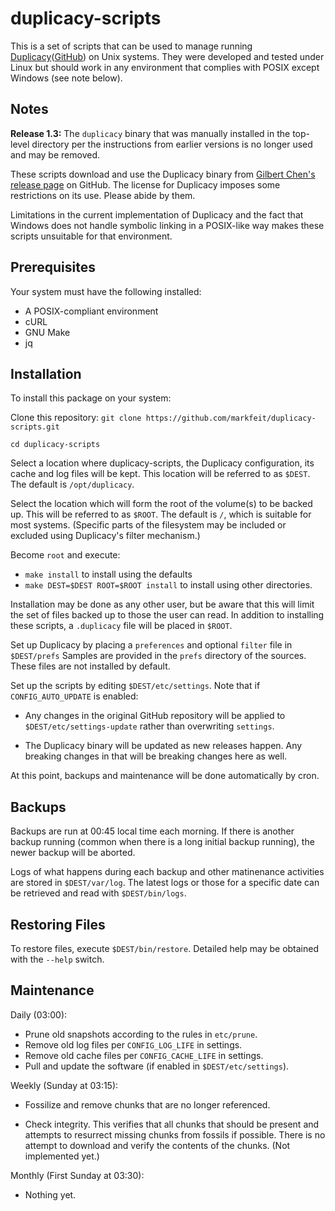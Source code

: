# duplicacy-scripts

This is a set of scripts that can be used to manage running
[Duplicacy](https://duplicacy.com)([GitHub](https://github.com/gilbertchen/duplicacy))
on Unix systems.  They were developed and tested under Linux but
should work in any environment that complies with POSIX except Windows
(see note below).

## Notes

**Release 1.3:** The `duplicacy` binary that was manually installed in
  the top-level directory per the instructions from earlier versions
  is no longer used and may be removed.

These scripts download and use the Duplicacy binary from [Gilbert
Chen's release
page](https://github.com/gilbertchen/duplicacy/releases) on GitHub.
The license for Duplicacy imposes some restrictions on its use.
Please abide by them.

Limitations in the current implementation of Duplicacy and the fact
that Windows does not handle symbolic linking in a POSIX-like way
makes these scripts unsuitable for that environment.



## Prerequisites

Your system must have the following installed:

 * A POSIX-compliant environment
 * cURL
 * GNU Make
 * jq


## Installation

To install this package on your system:

Clone this repository:  `git clone https://github.com/markfeit/duplicacy-scripts.git`

`cd duplicacy-scripts`


Select a location where duplicacy-scripts, the Duplicacy
configuration, its cache and log files will be kept.  This location
will be referred to as `$DEST`.  The default is `/opt/duplicacy`.

Select the location which will form the root of the volume(s) to be
backed up.  This will be referred to as `$ROOT`.  The default is `/`,
which is suitable for most systems.  (Specific parts of the filesystem
may be included or excluded using Duplicacy's filter mechanism.)

Become `root` and execute:

 * `make install` to install using the defaults
 * `make DEST=$DEST ROOT=$ROOT install` to install using other directories.

Installation may be done as any other user, but be aware that this
will limit the set of files backed up to those the user can read.  In
addition to installing these scripts, a `.duplicacy` file will be
placed in `$ROOT`.

Set up Duplicacy by placing a `preferences` and optional `filter` file
in `$DEST/prefs` Samples are provided in the `prefs` directory of the
sources.  These files are not installed by default.

Set up the scripts by editing `$DEST/etc/settings`.  Note that if
`CONFIG_AUTO_UPDATE` is enabled:

 * Any changes in the original GitHub repository will be applied to
    `$DEST/etc/settings-update` rather than overwriting `settings`.

* The Duplicacy binary will be updated as new releases happen.  Any
  breaking changes in that will be breaking changes here as well.

At this point, backups and maintenance will be done automatically by
cron.


## Backups

Backups are run at 00:45 local time each morning.  If there is another
backup running (common when there is a long initial backup running),
the newer backup will be aborted.

Logs of what happens during each backup and other matinenance
activities are stored in `$DEST/var/log`.  The latest logs or those
for a specific date can be retrieved and read with `$DEST/bin/logs`.


## Restoring Files

To restore files, execute `$DEST/bin/restore`.  Detailed help may be
obtained with the `--help` switch.


## Maintenance

Daily (03:00):

 * Prune old snapshots according to the rules in `etc/prune`.
 * Remove old log files per `CONFIG_LOG_LIFE` in settings.
 * Remove old cache files per `CONFIG_CACHE_LIFE` in settings.
 * Pull and update the software (if enabled in `$DEST/etc/settings`).

Weekly (Sunday at 03:15):

 * Fossilize and remove chunks that are no longer referenced.
 
 * Check integrity.  This verifies that all chunks that should be
   present and attempts to resurrect missing chunks from fossils if
   possible. There is no attempt to download and verify the contents
   of the chunks.  (Not implemented yet.)

Monthly (First Sunday at 03:30):

 * Nothing yet.
